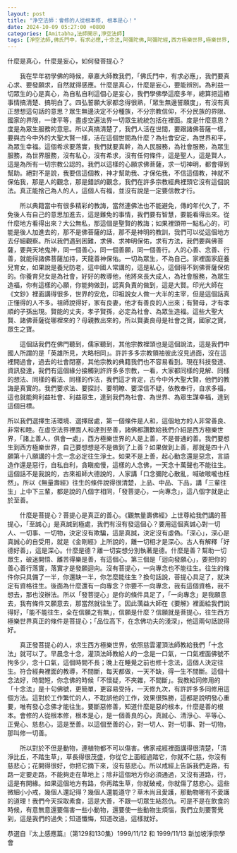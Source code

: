 ```yaml
---
layout: post
title: "浄空法師：會修的人從根本修, 根本是心！"
date: 2024-10-09 05:27:00 +0800
categories: [Amitabha,法師開示,淨空法師]
tags: [淨空法師,佛氏門中，有求必應,十念法,阿彌陀佛,阿彌陀經,西方極樂世界,極樂世界,因果通三世,三尸神,祿盡人亡,福報,天地有司過之神,楞嚴經,起心動念,邪師說法，如恆河沙,佛法重實質不重形式,淨土法門,起心動念,念佛,不間斷,老實念佛,蓮花,佛力加持,帶業往生,信願持名,因果,念佛,持戒,身口意,五戒,持戒,果報,懺悔,了凡四訓,太上感應篇]
---
```


什麼是真心，什麼是妄心，如何發菩提心？      

　　我在早年初學佛的時候，章嘉大師教我們，「佛氏門中，有求必應」，我們要真心求、要發願求，自然就得感應。什麼是真心，什麼是妄心，要能辨別。為利益一切眾生的心是真心，為自私自利這個心是妄心，我們學佛學這麼多年，總算把這樁事情搞清楚、搞明白了。四弘誓願大家都念得很熟，「眾生無邊誓願度」，有沒有真正想想這句話的意思？眾生無邊決定不分種族，不分宗教信仰，不分民族的界限、國家的界限，一律平等，盡虛空遍法界一切眾生統統包括在裡面。度是什麼意思？度是為眾生服務的意思。所以真搞清楚了，我們人活在世間，要跟諸佛菩薩一樣，要與古今中外的大聖大賢一樣，活在這個世間為什麼？為社會安定，為世界和平，為眾生幸福。這個希求要落實，我們就要真幹，為人民服務，為社會服務，為眾生服務，為世界服務，沒有私心，沒有希求，沒有任何條件，這是聖人，這是賢人，這是為所有一切宗教公認的。我們以這樣的心願求佛菩薩，求一切神明，都會得到幫助。絕對不是說，我要信這個教，神才幫助我、才保佑我，不信這個教，神就不保佑我，那是人的觀念，那是錯誤的觀念，我們在許多宗教經典裡頭它沒有這個說法。真正能捨己為人的人，這個人有福，並沒有說是一定要信教才行。      

　　所以典籍當中有很多精彩的教誨，當然連佛法也不能避免，傳的年代久了，不免後人有自己的意思加進去，這是難免的事情，我們要有智慧，要能看得出來。從什麼地方看得出來？大公無私，那這個是聖賢的教誨；如果裡頭帶一點私心的，可能是後人加進去的，那不是佛菩薩的話，那不是神明的教訓，我們可以從這個地方去仔細觀察。所以我們遇到困難，求佛、求神明保佑，求有方法，我們要與佛菩薩，要與天地鬼神，同一個善心，同一個善願，同一個善行。人的心善、念善、行善，就能得諸佛菩薩加持，天龍善神保佑。一切為眾生，不為自己。家裡面家庭養兒育女，如果說是養兒防老，這中國人常講的，這是私心，這個得不到佛菩薩保佑的。你養育兒女是為社會，好好的教導他，他將來長大成人，為社會服務，為眾生造福，你有這樣的心願，你能夠做到，認真負責的做到，這是大賢。印光大師在《文鈔》裡面講得很多，世界的安危，印祖說女人做一大半的主宰，但是這個話真正懂得的人不多。祖師說得好，家有良妻，他才有善良的人出來；有賢母，才有孝順的子孫出現。賢能的丈夫，孝子賢孫，必定為社會、為眾生造福。這些大聖大賢、諸佛菩薩從哪裡來的？母親教出來的，所以賢妻良母是社會之寶，國家之寶，眾生之寶。        

　　這個話我們在佛門聽到，儒家聽到，其他宗教裡頭也是這個說法，這是我們中國人所謂的是「英雄所見，大略相同」。許許多多宗教領袖彼此沒見過面，沒在這裡開過會，過去的社會閉塞，其他宗教的典籍我們也不容易看到。現在科技發達、資訊發達，我們有這個緣分接觸到許許多多宗教，一看，大家都同樣的見解、同樣的想法、同樣的看法、同樣的作法，我們這才肯定，古今中外大聖大賢，他們的教誨是真實的。我們要求法、要探討、要明瞭、要深信不疑，依教奉行，自求多福，這也就能夠利益社會、利益眾生，達到我們為社會、為世界、為眾生謀幸福，達到這個目標。      

所以我們選擇生活環境、選擇居處，第一個條件是人和，這個地方的人非常善良、非常和睦。在虛空法界裡面人和達到至善，諸佛都讚歎給我們介紹是西方極樂世界，「諸上善人，俱會一處」，西方極樂世界的人是上善，不是普通的善。我們要想生到西方極樂世界，自己要想想是不是做到了上善？如果做到上善，那就是四十八願第十八願講的十念一念必定往生淨土。如果不是上善，起心動念還是惡念，言語造作還是惡行，自私自利，貪瞋痴慢，這樣的人念佛，一天念十萬聲也不能往生。這個話不是我說的，古來祖師大德說的，人家講「口念彌陀心散亂，喊破喉嚨也枉然」。所以《無量壽經》往生的條件說得很清楚，上品、中品、下品，講「三輩往生」上中下三輩，都是說的八個字相同，「發菩提心，一向專念」，這八個字就是止於至善。      

　　什麼是菩提心？菩提心是真正的善心。《觀無量壽佛經》上世尊給我們講的菩提心，「至誠心」是真誠到極處，我們有沒有發這個心？要用這個真誠心對一切人、一切事、一切物，決定沒有欺騙，這是真誠，決定沒有虛偽。「深心」，深心是真誠心的自受用，就是《金剛經》上所說的，離一切相才是深心。古人有解釋「好德好善」，這是深心。什麼是德？離一切妄想分別執著是德。什麼是善？幫助一切眾生，破迷開悟、離苦得樂是善，有這個心。第三個是「迴向發願心」，要把你的善心善行落實，落實才是發願迴向。沒有菩提心，一向專念也不能往生。往生的條件你只具備了一半，你還缺一半，你怎麼能往生？換句話說，菩提心具足了，就決定有資格往生。後面為什麼還有一向專念？你要不一向專念，我有這個資格，我不想去，那也沒辦法。所以「發菩提心」是你的條件具足了，「一向專念」是我願意去，我有條件又願意去，那當然就往生了。因此蕅益大師在《要解》裡面給我們說得好，「能不能往生，全在信願之有無」，信願是什麼？信願就是菩提心，往生西方極樂世界真正的條件是菩提心；「品位高下，在念佛功夫的淺深」，他這兩句話說得好。        

　　真正發菩提心的人，求生西方極樂世界，依照慈雲灌頂法師教給我們「十念法」就可以了。早晨念十念，灌頂法師教給人的一念是一口氣，一口氣裡面佛號不拘多少，念十口氣，這個時間不長；晚上在睡覺之前也修十念法，這個人決定往生。符合經典裡面的教導，不間斷，每天都做，一天不缺，得一生不間斷。這個十念法好，時間短，你念佛的時候「不懷疑，不夾雜，不間斷」。我教給同修用的「十念法」是十句佛號，更簡單，更容易受持，一天修九次，有許許多多同修用這個方法。這對於工作繁忙的人，不耽誤他的工作，效果很殊勝，這都是說明發心重要，唯有發心念佛才能往生。要斷惡修善，知道什麼是惡的根本，什麼是善的根本。會修的人從根本修，根本是心，是一個善良的心，真誠心、清淨心、平等心、正覺心、慈悲心，這是至善。以這個至善的心，對一切人、對一切事、對一切物，那叫修一切善。      

　　所以對於不但是動物，連植物都不可以傷害。佛家戒經裡面講得很清楚，「清淨比丘，不踏生草」，草長得很茂盛，你從它上面經過踏它，你就不仁慈，你沒有慈悲心；花開得很好，你把它摘下來，沒有慈悲心。所以戒經上告訴我們走路，有路一定要走路，不能夠走在草地上；除非這個地方你必須通過，又沒有道路，行，這是有開緣。如果這個地方有路，你再踏生草，你就破戒，你就傷了慈悲心。這些微細小小戒，幾個人還記得？幾個人還能遵守？草木尚且愛護，那動物哪有不愛護的道理！我們今天採取素食，這是大善，不跟一切眾生結怨仇。可是不是在飲食的時候，有意無意還要傷害一些小動物，還要使一些動物生煩惱，我們立刻要警覺到，這是我們的過失；知道懺悔，知道改過，這樣就好。


恭選自『太上感應篇』（第129和130集）1999/11/12 和 1999/11/13 新加坡淨宗學會